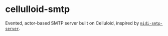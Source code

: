 # cellulloid-smtp

Evented, actor-based SMTP server built on Celluloid, inspired by [`midi-smtp-server`](https://github.com/4commerce-technologies-AG/midi-smtp-server).
